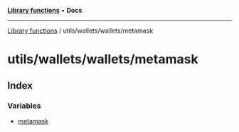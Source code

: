 [**Library functions**](../../../../README.md) • **Docs**

***

[Library functions](../../../../modules.md) / utils/wallets/wallets/metamask

# utils/wallets/wallets/metamask

## Index

### Variables

- [metamask](variables/metamask.md)
